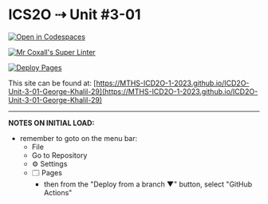 # ICS2O ⇢ Unit #3-01

[![Open in Codespaces](https://classroom.github.com/assets/launch-codespace-7f7980b617ed060a017424585567c406b6ee15c891e84e1186181d67ecf80aa0.svg)](https://classroom.github.com/open-in-codespaces?assignment_repo_id=14566035)

[![Mr Coxall's Super Linter](https://github.com/MTHS-ICD2O-1-2023/ICD2O-Unit-3-01-George-Khalil-29/workflows/Mr%20Coxall's%20Super%20Linter/badge.svg)](https://github.com/MTHS-ICD2O-1-2023/ICD2O-Unit-3-01-George-Khalil-29/actions)

[![Deploy Pages](https://github.com/MTHS-ICD2O-1-2023/ICD2O-Unit-3-01-George-Khalil-29/workflows/Deploy%20Pages/badge.svg)](https://github.com/MTHS-ICD2O-1-2023/ICD2O-Unit-3-01-George-Khalil-29/actions)

This site can be found at: [https://MTHS-ICD2O-1-2023.github.io/ICD2O-Unit-3-01-George-Khalil-29](https://MTHS-ICD2O-1-2023.github.io/ICD2O-Unit-3-01-George-Khalil-29)

---

**NOTES ON INITIAL LOAD:**
- remember to goto on the menu bar:
  - File
  - Go to Repository
  - ⚙ Settings
  - 🗔 Pages
    - then from the "Deploy from a branch ▼" button, select "GitHub Actions"
